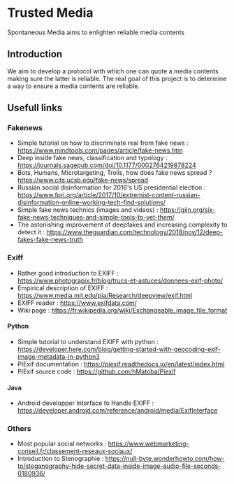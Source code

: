 # Trusted Media
Spontaneous Media aims to enlighten reliable media contents  

## Introduction
We aim to develop a protocol with which one can quote a media contents making sure the latter is reliable. The real goal of this project is to determine a way to ensure a media contents are reliable.

## Usefull links 

### Fakenews
  - Simple tutorial on how to discriminate real from fake news : https://www.mindtools.com/pages/article/fake-news.htm
  - Deep inside fake news, classification and typology : https://journals.sagepub.com/doi/10.1177/0002764219878224
  - Bots, Humans, Microtargeting, Trolls, how does fake news spread ?  https://www.cits.ucsb.edu/fake-news/spread
  - Russian social disinformation for 2016's US presidential election : https://www.fpri.org/article/2017/10/extremist-content-russian-disinformation-online-working-tech-find-solutions/
  - Simple fake news technics (images and videos) : https://gijn.org/six-fake-news-techniques-and-simple-tools-to-vet-them/
  - The astonishing improvement of deepfakes and increasing complexity to detect it : https://www.theguardian.com/technology/2018/nov/12/deep-fakes-fake-news-truth

### Exiff
  - Rather good introduction to EXIFF : https://www.photograpix.fr/blog/trucs-et-astuces/donnees-exif-photo/
  - Empirical description of EXIFF : https://www.media.mit.edu/pia/Research/deepview/exif.html
  - EXIFF reader : https://www.exifdata.com/
  - Wiki page : https://fr.wikipedia.org/wiki/Exchangeable_image_file_format

#### Python
  - Simple tutorial to understand EXIFF with python : https://developer.here.com/blog/getting-started-with-geocoding-exif-image-metadata-in-python3
  - PiExif documentation : https://piexif.readthedocs.io/en/latest/index.html
  - PiExif source code :  https://github.com/hMatoba/Piexif

#### Java
  - Android developper Interface to Handle EXIFF : https://developer.android.com/reference/android/media/ExifInterface

### Others
  - Most popular social networks : https://www.webmarketing-conseil.fr/classement-reseaux-sociaux/
  - Introduction to Stenographie : https://null-byte.wonderhowto.com/how-to/steganography-hide-secret-data-inside-image-audio-file-seconds-0180936/

